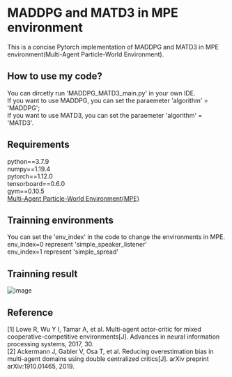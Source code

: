 # MADDPG and MATD3 in MPE environment
This is a concise Pytorch implementation of MADDPG and MATD3 in MPE environment(Multi-Agent Particle-World Environment).<br />

## How to use my code?
You can dircetly run 'MADDPG_MATD3_main.py' in your own IDE.<br />
If you want to use MADDPG, you can set the paraemeter 'algorithm' = 'MADDPG';<br />
If you want to use MATD3, you can set the paraemeter 'algorithm' = 'MATD3'.<br />

## Requirements
python==3.7.9<br />
numpy==1.19.4<br />
pytorch==1.12.0<br />
tensorboard==0.6.0<br />
gym==0.10.5<br />
[Multi-Agent Particle-World Environment(MPE)](https://github.com/openai/multiagent-particle-envs)

## Trainning environments
You can set the 'env_index' in the code to change the environments in MPE.<br />
env_index=0 represent 'simple_speaker_listener'<br />
env_index=1 represent 'simple_spread'<br />

## Trainning result
![image](https://github.com/Lizhi-sjtu/MARL-code-pytorch/blob/main/4.MADDPG_MATD3_MPE/MADDPG_MATD3_training_result.png)

## Reference
[1] Lowe R, Wu Y I, Tamar A, et al. Multi-agent actor-critic for mixed cooperative-competitive environments[J]. Advances in neural information processing systems, 2017, 30.<br />
[2] Ackermann J, Gabler V, Osa T, et al. Reducing overestimation bias in multi-agent domains using double centralized critics[J]. arXiv preprint arXiv:1910.01465, 2019.<br />
